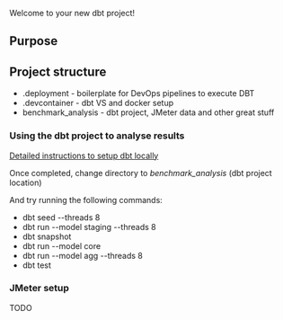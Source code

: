 Welcome to your new dbt project!

## Purpose


## Project structure

* .deployment - boilerplate for DevOps pipelines to execute DBT
* .devcontainer - dbt VS and docker setup
* benchmark_analysis - dbt project, JMeter data and other great stuff

### Using the dbt project to analyse results

[Detailed instructions to setup dbt locally](benchmark_analysis/DBT.md)

Once completed, change directory to *benchmark_analysis* (dbt project location)

And try running the following commands:
- dbt seed --threads 8
- dbt run --model staging --threads 8
- dbt snapshot
- dbt run --model core
- dbt run --model agg --threads 8
- dbt test

### JMeter setup

TODO


